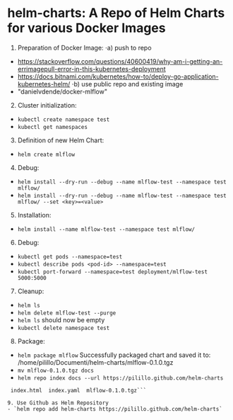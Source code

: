 # helm-charts: A Repo of Helm Charts for various Docker Images

1. Preparation of Docker Image:
⋅a) push to repo
- https://stackoverflow.com/questions/40600419/why-am-i-getting-an-errimagepull-error-in-this-kubernetes-deployment
- https://docs.bitnami.com/kubernetes/how-to/deploy-go-application-kubernetes-helm/
⋅b) use public repo and existing image
- "danielvdende/docker-mlflow"

2. Cluster initialization:
- `kubectl create namespace test`
- `kubectl get namespaces`

3. Definition of new Helm Chart:
- `helm create mlflow`

4. Debug:
- `helm install --dry-run --debug --name mlflow-test --namespace test mlflow/`
- `helm install --dry-run --debug --name mlflow-test --namespace test mlflow/ --set <key>=<value>`

5. Installation:
- `helm install --name mlflow-test --namespace test mlflow/`

6. Debug:
- `kubectl get pods --namespace=test`
- `kubectl describe pods <pod-id> --namespace=test`
- `kubectl port-forward --namespace=test deployment/mlflow-test 5000:5000`

7. Cleanup:
- `helm ls`
- `helm delete mlflow-test --purge`
- `helm ls` should now be empty
- `kubectl delete namespace test`

8. Package:
- `helm package mlflow`
Successfully packaged chart and saved it to: /home/pilillo/Documenti/helm-charts/mlflow-0.1.0.tgz
- `mv mlflow-0.1.0.tgz docs`
- `helm repo index docs --url https://pilillo.github.com/helm-charts`
```$ ls docs/
 index.html  index.yaml  mlflow-0.1.0.tgz```

9. Use Github as Helm Repository
- `helm repo add helm-charts https://pilillo.github.com/helm-charts`
